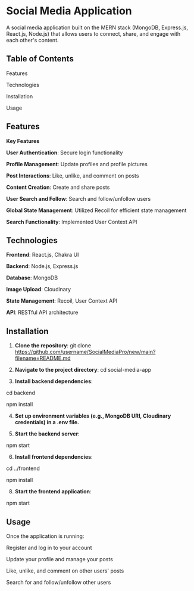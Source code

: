 Social Media Application
========================

A social media application built on the MERN stack (MongoDB, Express.js, React.js, Node.js) that allows users to connect, share, and engage with each other's content.

Table of Contents
-----------------
Features

Technologies

Installation

Usage

Features
--------
__Key Features__

__User Authentication__: Secure login functionality
 
__Profile Management__: Update profiles and profile pictures

__Post Interactions__: Like, unlike, and comment on posts

__Content Creation__: Create and share posts

__User Search and Follow__: Search and follow/unfollow users

__Global State Management__: Utilized Recoil for efficient state management

__Search Functionality__: Implemented User Context API

Technologies
------------
__Frontend__: React.js, Chakra UI

__Backend__: Node.js, Express.js

__Database__: MongoDB

__Image Upload__: Cloudinary

__State Management__: Recoil, User Context API

__API__: RESTful API architecture

Installation
------------
1. __Clone the repository__: git clone https://github.com/username/SocialMediaPro/new/main?filename=README.md

2. __Navigate to the project directory__: cd social-media-app

3. __Install backend dependencies__:

cd backend

npm install

4. __Set up environment variables (e.g., MongoDB URI, Cloudinary credentials) in a .env file.__
   
5. __Start the backend server__:

npm start

6. __Install frontend dependencies__:

cd ../frontend

npm install

8. __Start the frontend application__:
   
npm start

Usage
-----

Once the application is running:

Register and log in to your account

Update your profile and manage your posts

Like, unlike, and comment on other users' posts

Search for and follow/unfollow other users

